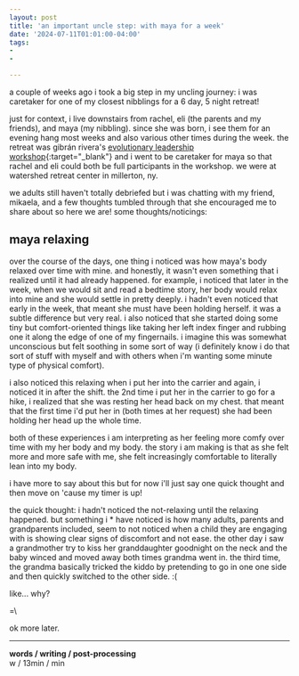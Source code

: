 ```yaml
---
layout: post
title: 'an important uncle step: with maya for a week'
date: '2024-07-11T01:01:00-04:00'
tags:
- 
- 

--- 
```


a couple of weeks ago i took a big step in my uncling journey: i was caretaker for one of my closest nibblings for a 6 day, 5 night retreat!

just for context, i live downstairs from rachel, eli (the parents and my friends), and maya (my nibbling). since she was born, i see them for an evening hang most weeks and also various other times during the week. the retreat was gibrán rivera's [evolutionary leadership workshop](https://www.gibranrivera.com/the-evolutionary-leadership-workshop){:target="_blank"} and i went to be caretaker for maya so that rachel and eli could both be full participants in the workshop. we were at watershed retreat center in millerton, ny.

we adults still haven't totally debriefed but i was chatting with my friend, mikaela, and a few thoughts tumbled through that she encouraged me to share about so here we are! some thoughts/noticings:

## maya relaxing

over the course of the days, one thing i noticed was how maya's body relaxed over time with mine. and honestly, it wasn't even something that i realized until it had already happened. for example, i noticed that later in the week, when we would sit and read a bedtime story, her body would relax into mine and she would settle in pretty deeply. i hadn't even noticed that early in the week, that meant she must have been holding herself. it was a subtle difference but very real. i also noticed that she started doing some tiny but comfort-oriented things like taking her left index finger and rubbing one it along the edge of one of my fingernails. i imagine this was somewhat unconscious but felt soothing in some sort of way (i definitely know i do that sort of stuff with myself and with others when i'm wanting some minute type of physical comfort).

i also noticed this relaxing when i put her into the carrier and again, i noticed it in after the shift. the 2nd time i put her in the carrier to go for a hike, i realized that she was resting her head back on my chest. that meant that the first time i'd put her in (both times at her request) she had been holding her head up the whole time.

both of these experiences i am interpreting as her feeling more comfy over time with my her body and my body. the story i am making is that as she felt more and more safe with me, she felt increasingly comfortable to literally lean into my body.

i have more to say about this but for now i'll just say one quick thought and then move on 'cause my timer is up!

the quick thought: i hadn't noticed the not-relaxing until the relaxing happened. but something i * have noticed is how many adults, parents and grandparents included, seem to not noticed when a child they are engaging with is showing clear signs of discomfort and not ease. the other day i saw a grandmother try to kiss her granddaughter goodnight on the neck and the baby winced and moved away both times grandma went in. the third time, the grandma basically tricked the kiddo by pretending to go in one one side and then quickly switched to the other side. :(

like... why?

=\

ok more later.






---



<!-- &#042; = asterisk -->
<!-- &#039; = single quote '-->

**words / writing / post-processing**  
w / 13min / min